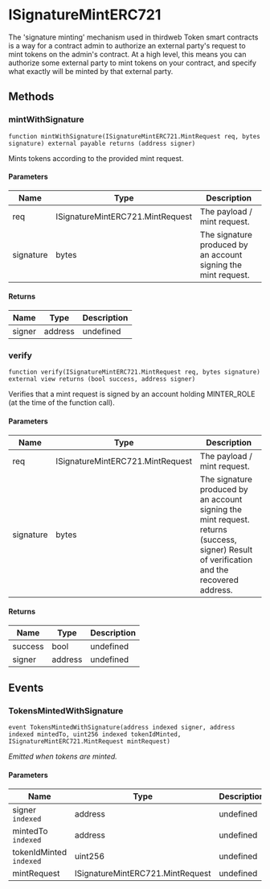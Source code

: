# ISignatureMintERC721





The &#39;signature minting&#39; mechanism used in thirdweb Token smart contracts is a way for a contract admin to authorize an external party&#39;s  request to mint tokens on the admin&#39;s contract.  At a high level, this means you can authorize some external party to mint tokens on your contract, and specify what exactly will be  minted by that external party.



## Methods

### mintWithSignature

```solidity
function mintWithSignature(ISignatureMintERC721.MintRequest req, bytes signature) external payable returns (address signer)
```

Mints tokens according to the provided mint request.



#### Parameters

| Name | Type | Description |
|---|---|---|
| req | ISignatureMintERC721.MintRequest | The payload / mint request.
| signature | bytes | The signature produced by an account signing the mint request.

#### Returns

| Name | Type | Description |
|---|---|---|
| signer | address | undefined

### verify

```solidity
function verify(ISignatureMintERC721.MintRequest req, bytes signature) external view returns (bool success, address signer)
```

Verifies that a mint request is signed by an account holding          MINTER_ROLE (at the time of the function call).



#### Parameters

| Name | Type | Description |
|---|---|---|
| req | ISignatureMintERC721.MintRequest | The payload / mint request.
| signature | bytes | The signature produced by an account signing the mint request.  returns (success, signer) Result of verification and the recovered address.

#### Returns

| Name | Type | Description |
|---|---|---|
| success | bool | undefined
| signer | address | undefined



## Events

### TokensMintedWithSignature

```solidity
event TokensMintedWithSignature(address indexed signer, address indexed mintedTo, uint256 indexed tokenIdMinted, ISignatureMintERC721.MintRequest mintRequest)
```



*Emitted when tokens are minted.*

#### Parameters

| Name | Type | Description |
|---|---|---|
| signer `indexed` | address | undefined |
| mintedTo `indexed` | address | undefined |
| tokenIdMinted `indexed` | uint256 | undefined |
| mintRequest  | ISignatureMintERC721.MintRequest | undefined |



